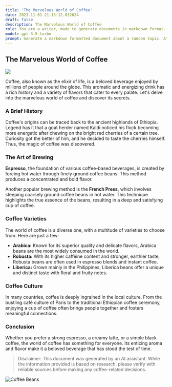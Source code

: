 ```yaml
---
title: 'The Marvelous World of Coffee'
date: 2023-11-01 21:13:12.032624
draft: false
description: The Marvelous World of Coffee
role: You are a writer, made to generate documents in markdown format. It is very important that all of the documents you generate are in valid markdown format.
model: gpt-3.5-turbo
prompt: Generate a markdown formatted document about a random topic. At the bottom, include a disclaimer explaining that the document was generated by you. The first line of the document should be the title. Make sure that the entire document is in proper markdown format, using a mix of various tags to make the document visually appealing.
---
```


## The Marvelous World of Coffee

![](coffee.jpg)

Coffee, also known as the elixir of life, is a beloved beverage enjoyed by millions of people around the globe. This aromatic and energizing drink has a rich history and a variety of flavors that cater to every palate. Let's delve into the marvelous world of coffee and discover its secrets.

### A Brief History

Coffee's origins can be traced back to the ancient highlands of Ethiopia. Legend has it that a goat herder named Kaldi noticed his flock becoming more energetic after chewing on the bright red cherries of a certain tree. Curiosity got the better of him, and he decided to taste the cherries himself. Thus, the magic of coffee was discovered.

### The Art of Brewing

**Espresso**, the foundation of various coffee-based beverages, is created by forcing hot water through finely ground coffee beans. This method produces a concentrated and bold flavor. 

Another popular brewing method is the **French Press**, which involves steeping coarsely ground coffee beans in hot water. This technique highlights the true essence of the beans, resulting in a deep and satisfying cup of coffee.

### Coffee Varieties

The world of coffee is a diverse one, with a multitude of varieties to choose from. Here are just a few:

- **Arabica:** Known for its superior quality and delicate flavors, Arabica beans are the most widely consumed in the world.
- **Robusta:** With its higher caffeine content and stronger, earthier taste, Robusta beans are often used in espresso blends and instant coffee.
- **Liberica:** Grown mainly in the Philippines, Liberica beans offer a unique and distinct taste with floral and fruity notes.

### Coffee Culture

In many countries, coffee is deeply ingrained in the local culture. From the bustling café culture of Paris to the traditional Ethiopian coffee ceremony, enjoying a cup of coffee often brings people together and fosters meaningful connections.

### Conclusion

Whether you prefer a strong espresso, a creamy latte, or a simple black coffee, the world of coffee has something for everyone. Its enticing aroma and flavor make it a beloved beverage that has stood the test of time.

>Disclaimer: This document was generated by an AI assistant. While the information provided is based on research, please verify with reliable sources before making any coffee-related decisions.

![Coffee Beans](coffee_beans.jpg)